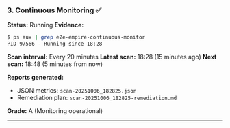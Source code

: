 ### 3. Continuous Monitoring ✅

**Status:** Running
**Evidence:**

```bash
$ ps aux | grep e2e-empire-continuous-monitor
PID 97566 - Running since 18:28
```

**Scan interval:** Every 20 minutes
**Latest scan:** 18:28 (15 minutes ago)
**Next scan:** 18:48 (5 minutes from now)

**Reports generated:**

- JSON metrics: `scan-20251006_182825.json`
- Remediation plan: `scan-20251006_182825-remediation.md`

**Grade:** A (Monitoring operational)

---
